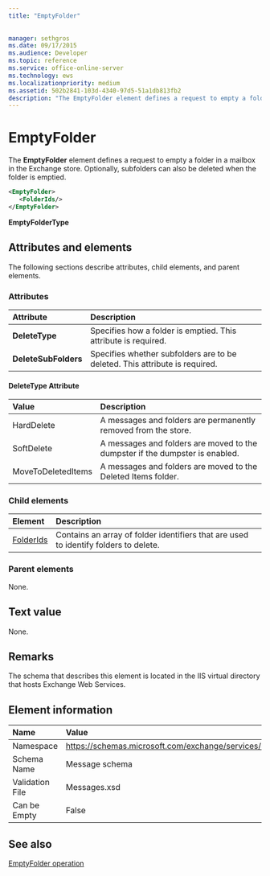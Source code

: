 ```yaml
---
title: "EmptyFolder"
 
 
manager: sethgros
ms.date: 09/17/2015
ms.audience: Developer
ms.topic: reference
ms.service: office-online-server
ms.technology: ews
ms.localizationpriority: medium
ms.assetid: 502b2841-103d-4340-97d5-51a1db813fb2
description: "The EmptyFolder element defines a request to empty a folder in a mailbox in the Exchange store. Optionally, subfolders can also be deleted when the folder is emptied."
---
```


# EmptyFolder

The **EmptyFolder** element defines a request to empty a folder in a mailbox in the Exchange store. Optionally, subfolders can also be deleted when the folder is emptied. 
  
```XML
<EmptyFolder>
   <FolderIds/>
</EmptyFolder>
```

 **EmptyFolderType**
## Attributes and elements

The following sections describe attributes, child elements, and parent elements.
  
### Attributes

|**Attribute**|**Description**|
|:-----|:-----|
|**DeleteType** <br/> |Specifies how a folder is emptied. This attribute is required.  <br/> |
|**DeleteSubFolders** <br/> |Specifies whether subfolders are to be deleted. This attribute is required.  <br/> |
   
#### DeleteType Attribute

|**Value**|**Description**|
|:-----|:-----|
|HardDelete  <br/> |A messages and folders are permanently removed from the store.  <br/> |
|SoftDelete  <br/> |A messages and folders are moved to the dumpster if the dumpster is enabled.  <br/> |
|MoveToDeletedItems  <br/> |A messages and folders are moved to the Deleted Items folder.  <br/> |
   
### Child elements

|**Element**|**Description**|
|:-----|:-----|
|[FolderIds](folderids.md) <br/> |Contains an array of folder identifiers that are used to identify folders to delete.  <br/> |
   
### Parent elements

None.
  
## Text value

None.
  
## Remarks

The schema that describes this element is located in the IIS virtual directory that hosts Exchange Web Services.
  
## Element information

|**Name**|**Value**|
|:-----|:-----|
|Namespace  <br/> |https://schemas.microsoft.com/exchange/services/2006/messages  <br/> |
|Schema Name  <br/> |Message schema  <br/> |
|Validation File  <br/> |Messages.xsd  <br/> |
|Can be Empty  <br/> |False  <br/> |
   
## See also



[EmptyFolder operation](emptyfolder-operation.md)

